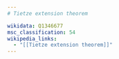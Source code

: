```yaml
---
# Tietze extension theorem

wikidata: Q1346677
msc_classification: 54
wikipedia_links:
  - "[[Tietze extension theorem]]"
---
```

